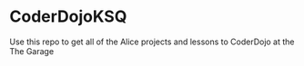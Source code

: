 CoderDojoKSQ
============
Use this repo to get all of the Alice projects and lessons to CoderDojo at the The Garage
